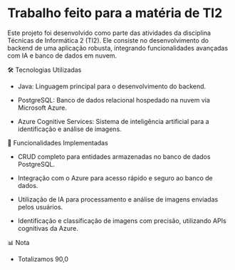 # Trabalho feito para a matéria de TI2

Este projeto foi desenvolvido como parte das atividades da disciplina Técnicas de Informática 2 (TI2). Ele consiste no desenvolvimento do backend de uma aplicação robusta, integrando funcionalidades avançadas com IA e banco de dados em nuvem.

🛠️ Tecnologias Utilizadas
* Java: Linguagem principal para o desenvolvimento do backend.

* PostgreSQL: Banco de dados relacional hospedado na nuvem via Microsoft Azure.

* Azure Cognitive Services: Sistema de inteligência artificial para a identificação e análise de imagens.

🌟 Funcionalidades Implementadas

* CRUD completo para entidades armazenadas no banco de dados PostgreSQL.

* Integração com o Azure para acesso rápido e seguro ao banco de dados.

* Utilização de IA para processamento e análise de imagens enviadas pelos usuários.

* Identificação e classificação de imagens com precisão, utilizando APIs cognitivas da Azure.

📊 Nota

* Totalizamos 90,0
